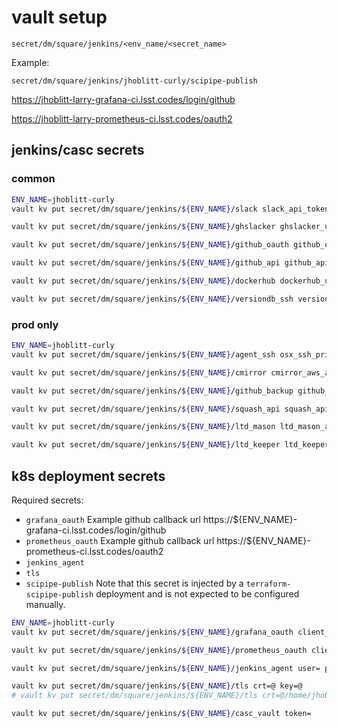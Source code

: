 vault setup
===

    secret/dm/square/jenkins/<env_name/<secret_name>

Example:

    secret/dm/square/jenkins/jhoblitt-curly/scipipe-publish



https://jhoblitt-larry-grafana-ci.lsst.codes/login/github

https://jhoblitt-larry-prometheus-ci.lsst.codes/oauth2


jenkins/casc secrets
---

### common

```bash
ENV_NAME=jhoblitt-curly
vault kv put secret/dm/square/jenkins/${ENV_NAME}/slack slack_api_token=

vault kv put secret/dm/square/jenkins/${ENV_NAME}/ghslacker ghslacker_user= ghslacker_pass=

vault kv put secret/dm/square/jenkins/${ENV_NAME}/github_oauth github_oauth_client_id= github_oauth_client_secret=

vault kv put secret/dm/square/jenkins/${ENV_NAME}/github_api github_api_token=

vault kv put secret/dm/square/jenkins/${ENV_NAME}/dockerhub dockerhub_user= dockerhub_pass=

vault kv put secret/dm/square/jenkins/${ENV_NAME}/versiondb_ssh versiondb_ssh_private_key=@ssh_private_key versiondb_ssh_public_key=@ssh_public_key

```

### prod only

```bash
ENV_NAME=jhoblitt-curly
vault kv put secret/dm/square/jenkins/${ENV_NAME}/agent_ssh osx_ssh_private_key=@ssh_private_key osx_ssh_public_key=@ssh_public_key osx_ssh_user=

vault kv put secret/dm/square/jenkins/${ENV_NAME}/cmirror cmirror_aws_access_key_id= cmirror_aws_secret_access_key=

vault kv put secret/dm/square/jenkins/${ENV_NAME}/github_backup github_backup_aws_access_key_id= github_backup_aws_secret_access_key=

vault kv put secret/dm/square/jenkins/${ENV_NAME}/squash_api squash_api_user= squash_api_pass=

vault kv put secret/dm/square/jenkins/${ENV_NAME}/ltd_mason ltd_mason_aws_access_key_id= ltd_mason_aws_secret_access_key=

vault kv put secret/dm/square/jenkins/${ENV_NAME}/ltd_keeper ltd_keeper_user= ltd_keeper_pass=
```

k8s deployment secrets
---

Required secrets:

* `grafana_oauth`
    Example github callback url https://${ENV_NAME}-grafana-ci.lsst.codes/login/github
* `prometheus_oauth`
    Example github callback url https://${ENV_NAME}-prometheus-ci.lsst.codes/oauth2
* `jenkins_agent`
* `tls`
* `scipipe-publish`
    Note that this secret is injected by a `terraform-scipipe-publish` deployment and is not expected to be configured manually.

```bash
ENV_NAME=jhoblitt-curly
vault kv put secret/dm/square/jenkins/${ENV_NAME}/grafana_oauth client_id= client_secret=

vault kv put secret/dm/square/jenkins/${ENV_NAME}/prometheus_oauth client_id= client_secret=

vault kv put secret/dm/square/jenkins/${ENV_NAME}/jenkins_agent user= pass=

vault kv put secret/dm/square/jenkins/${ENV_NAME}/tls crt=@ key=@
# vault kv put secret/dm/square/jenkins/${ENV_NAME}/tls crt=@/home/jhoblitt/github/terragrunt-live-test/lsst-certs/lsst.codes/2019/lsst.codes_chain.pem key=@/home/jhoblitt/github/terragrunt-live-test/lsst-certs/lsst.codes/2019/lsst.codes.key

vault kv put secret/dm/square/jenkins/${ENV_NAME}/casc_vault token=
```
